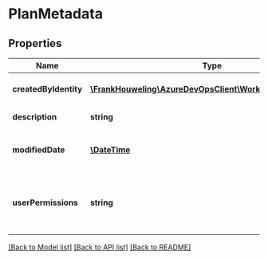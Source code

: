 # PlanMetadata

## Properties
Name | Type | Description | Notes
------------ | ------------- | ------------- | -------------
**createdByIdentity** | [**\FrankHouweling\AzureDevOpsClient\Work\Model\IdentityRef**](IdentityRef.md) | Identity of the creator of the plan | [optional] 
**description** | **string** | Description of plan | [optional] 
**modifiedDate** | [**\DateTime**](\DateTime.md) | Last modified date of the plan | [optional] 
**userPermissions** | **string** | Bit flag indicating set of permissions a user has to the plan. | [optional] 

[[Back to Model list]](../README.md#documentation-for-models) [[Back to API list]](../README.md#documentation-for-api-endpoints) [[Back to README]](../README.md)


